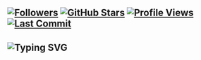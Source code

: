 [![Followers](https://img.shields.io/github/followers/Ellainy?label=Followers&style=social)](https://github.com/Ellainy) [![GitHub Stars](https://img.shields.io/github/stars/Ellainy?style=social)](https://github.com/Ellainy?tab=repositories) [![Profile Views](https://komarev.com/ghpvc/?username=Ellainy&label=Profile%20Views&color=a81313&style=flat)](https://github.com/Ellainy) [![Last Commit](https://img.shields.io/github/last-commit/Ellainy/Ellainy?color=a81313)](https://github.com/Ellainy)
---

![Typing SVG](https://readme-typing-svg.herokuapp.com?font=Poppins&pause=1000&color=a81313&width=850&height=40&lines=Hi+there+,+I'm+Ellainy%2C+Thanks+for+visiting+my+profile!)
---

